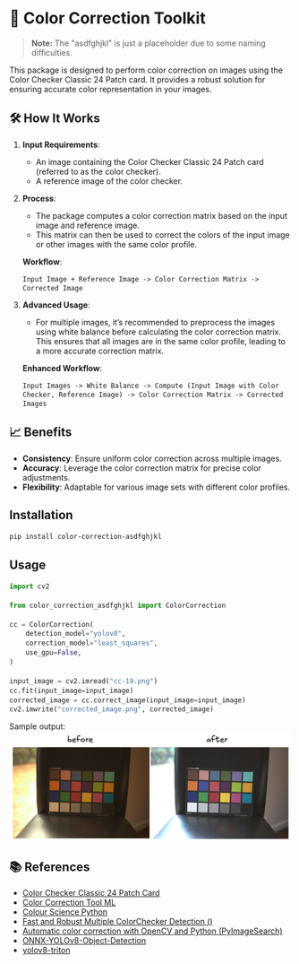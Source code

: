
# 🎨 Color Correction Toolkit

> **Note:** The "asdfghjkl" is just a placeholder due to some naming difficulties.

This package is designed to perform color correction on images using the Color Checker Classic 24 Patch card. It provides a robust solution for ensuring accurate color representation in your images.

## 🛠️ How It Works

1. **Input Requirements**:
   - An image containing the Color Checker Classic 24 Patch card (referred to as the color checker).
   - A reference image of the color checker.

2. **Process**:
   - The package computes a color correction matrix based on the input image and reference image.
   - This matrix can then be used to correct the colors of the input image or other images with the same color profile.

   **Workflow**:
   ```
   Input Image + Reference Image -> Color Correction Matrix -> Corrected Image
   ```

3. **Advanced Usage**:
   - For multiple images, it’s recommended to preprocess the images using white balance before calculating the color correction matrix. This ensures that all images are in the same color profile, leading to a more accurate correction matrix.

   **Enhanced Workflow**:
   ```
   Input Images -> White Balance -> Compute (Input Image with Color Checker, Reference Image) -> Color Correction Matrix -> Corrected Images
   ```

## 📈 Benefits
- **Consistency**: Ensure uniform color correction across multiple images.
- **Accuracy**: Leverage the color correction matrix for precise color adjustments.
- **Flexibility**: Adaptable for various image sets with different color profiles.

## Installation

```bash
pip install color-correction-asdfghjkl
```
## Usage

```python
import cv2

from color_correction_asdfghjkl import ColorCorrection

cc = ColorCorrection(
    detection_model="yolov8",
    correction_model="least_squares",
    use_gpu=False,
)

input_image = cv2.imread("cc-19.png")
cc.fit(input_image=input_image)
corrected_image = cc.correct_image(input_image=input_image)
cv2.imwrite("corrected_image.png", corrected_image)
```
Sample output:
![Sample Output](assets/sample-output-usage.png)

<!-- write reference -->
## 📚 References
- [Color Checker Classic 24 Patch Card](https://www.xrite.com/categories/calibration-profiling/colorchecker-classic)
- [Color Correction Tool ML](https://github.com/collinswakholi/ML_ColorCorrection_tool/tree/Pip_package)
- [Colour Science Python](https://www.colour-science.org/colour-checker-detection/)
- [Fast and Robust Multiple ColorChecker Detection ()](https://github.com/pedrodiamel/colorchecker-detection)
- [Automatic color correction with OpenCV and Python (PyImageSearch)](https://pyimagesearch.com/2021/02/15/automatic-color-correction-with-opencv-and-python/)
- [ONNX-YOLOv8-Object-Detection](https://github.com/ibaiGorordo/ONNX-YOLOv8-Object-Detection)
- [yolov8-triton](https://github.com/omarabid59/yolov8-triton/tree/main)
